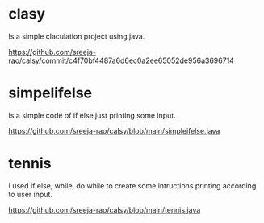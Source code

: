 # clasy

Is a simple claculation project using java.

https://github.com/sreeja-rao/calsy/commit/c4f70bf4487a6d6ec0a2ee65052de956a3696714


# simpelifelse

Is a simple code of if else just printing some input.

https://github.com/sreeja-rao/calsy/blob/main/simpleifelse.java

# tennis

I used if else, while, do while to create some intructions printing according to user input.

https://github.com/sreeja-rao/calsy/blob/main/tennis.java
